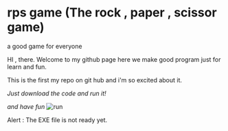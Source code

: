 # rps game (The rock , paper , scissor game)

a good game for everyone

HI , there. Welcome to my github page here we make good program just for learn and fun.

This is the first my repo on git hub and i'm so excited about it.

_Just download the code and run it!_

_and have fun_
![run](https://drive.google.com/uc?export=download&id=1RqSgt1voFcUblHaLUSM2lPcSUzsLua5A)

Alert :
The EXE file is not ready yet.
